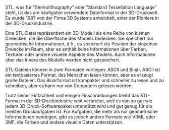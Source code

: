 STL, was für "Stereolithography" oder "Standard Tessellation Language" steht, ist das am häufigsten verwendete Dateiformat in der 3D-Druckwelt. Es wurde 1987 von der Firma 3D Systems entwickelt, einer der Pioniere in der 3D-Druckindustrie.

Eine STL-Datei repräsentiert ein 3D-Modell als eine Reihe von kleinen Dreiecken, die die Oberfläche des Modells bedecken. Sie speichert nur geometrische Informationen, d.h., es speichert die Position der einzelnen Dreiecke im Raum, aber es enthält keine Informationen über Farben, Texturen oder andere visuelle Aspekte des Modells. Auch Informationen über das Innere des Modells werden nicht gespeichert.

STL-Dateien können in zwei Formaten vorliegen: ASCII und Binär. ASCII ist ein textbasiertes Format, das Menschen lesen können, aber es erzeugt große Dateien. Das Binärformat ist kompakter und schneller zu lesen und zu schreiben, aber es kann nur von Computern gelesen werden.

Trotz seiner Einfachheit und einigen Einschränkungen bleibt das STL-Format in der 3D-Druckindustrie weit verbreitet, weil es von so gut wie jedem 3D-Druck-Softwarepaket unterstützt wird und gut genug für die meisten Druckaufgaben ist. Für Aufgaben, die mehr als nur geometrische Informationen benötigen, gibt es jedoch andere Formate wie VRML oder 3MF, die Farben und andere visuelle Daten unterstützen.

